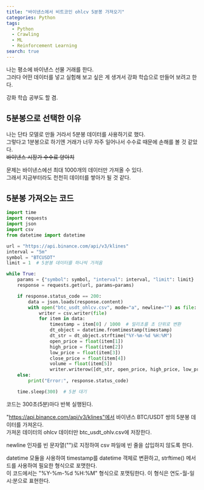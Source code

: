 ```yaml
---
title: "바이낸스에서 비트코인 ohlcv 5분봉 가져오기"
categories: Python
tags:
  - Python
  - Crawling
  - ML
  - Reinforcement Learning
search: true
---
```


나는 평소에 바이낸스 선물 거래를 한다.  
그러다 어떤 데이터를 넣고 실험해 보고 싶은 게 생겨서 강화 학습으로 만들어 보려고 한다.  

강화 학습 공부도 할 겸.  


## 5분봉으로 선택한 이유
나는 단타 모델로 만들 거라서 5분봉 데이터를 사용하기로 했다.  
그렇다고 1분봉으로 하기엔 거래가 너무 자주 일어나서 수수료 때문에 손해를 볼 것 같았다.  
~~바이낸스 시장가 수수료 양아치~~

문제는 바이낸스에선 최대 1000개의 데이터만 가져올 수 있다.  
그래서 지금부터라도 천천히 데이터를 쌓아가 될 것 같다.  


## 5분봉 가져오는 코드
```python
import time
import requests
import json
import csv
from datetime import datetime

url = "https://api.binance.com/api/v3/klines"
interval = "5m"
symbol = "BTCUSDT"
limit = 1  # 5분봉 데이터를 하나씩 가져옴

while True:
    params = {"symbol": symbol, "interval": interval, "limit": limit}
    response = requests.get(url, params=params)

    if response.status_code == 200:
        data = json.loads(response.content)
        with open("btc_usdt_ohlcv.csv", mode="a", newline="") as file:
            writer = csv.writer(file)
            for item in data:
                timestamp = item[0] / 1000  # 밀리초를 초 단위로 변환
                dt_object = datetime.fromtimestamp(timestamp)
                dt_str = dt_object.strftime("%Y-%m-%d %H:%M")
                open_price = float(item[1])
                high_price = float(item[2])
                low_price = float(item[3])
                close_price = float(item[4])
                volume = float(item[5])
                writer.writerow([dt_str, open_price, high_price, low_price, close_price, volume])
    else:
        print("Error:", response.status_code)

    time.sleep(300)  # 5분 대기
```
코드는 300초(5분)마다 반복 실행된다.  

"https://api.binance.com/api/v3/klines"에서 바이낸스 BTC/USDT 쌍의 5분봉 데이터를 가져온다.  
가져온 데이터의 ohlcv 데이터만 btc_usdt_ohlv.csv에 저장한다.  

newline 인자를 빈 문자열("")로 지정하여 csv 파일에 빈 줄을 삽입하지 않도록 한다.  

datetime 모듈을 사용하여 timestamp를 datetime 객체로 변환하고, strftime() 메서드를 사용하여 필요한 형식으로 포맷한다.  
이 코드에서는 "%Y-%m-%d %H:%M" 형식으로 포맷팅한다. 이 형식은 연도-월-일 시:분으로 표현한다.  

